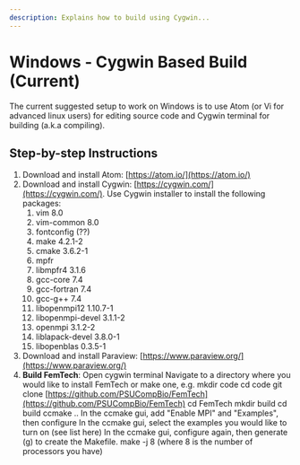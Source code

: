 ```yaml
---
description: Explains how to build using Cygwin...
---
```


# Windows - Cygwin Based Build \(Current\)

The current suggested setup to work on Windows is to use Atom \(or Vi for advanced linux users\) for editing source code and Cygwin terminal for building \(a.k.a compiling\). 

## Step-by-step Instructions

1. Download and install Atom: [https://atom.io/](https://atom.io/)
2. Download and install Cygwin: [https://cygwin.com/](https://cygwin.com/). Use Cygwin installer to install the following packages:
   1. vim 8.0
   2. vim-common 8.0
   3. fontconfig \(??\)
   4. make 4.2.1-2
   5. cmake 3.6.2-1
   6. mpfr
   7. libmpfr4 3.1.6
   8. gcc-core 7.4
   9. gcc-fortran 7.4
   10. gcc-g++ 7.4
   11. libopenmpi12 1.10.7-1        
   12. libopenmpi-devel 3.1.1-2  
   13. openmpi 3.1.2-2 
   14. liblapack-devel 3.8.0-1
   15. libopenblas 0.3.5-1 
3. Download and install Paraview: [https://www.paraview.org/](https://www.paraview.org/)
4. **Build FemTech**:  Open cygwin terminal Navigate to a directory where you would like to install FemTech or make one, e.g.  mkdir code cd code git clone [https://github.com/PSUCompBio/FemTech](https://github.com/PSUCompBio/FemTech) cd FemTech mkdir build cd build ccmake .. In the ccmake gui, add "Enable MPI" and "Examples", then configure In the ccmake gui, select the examples you would like to turn on \(see list here\) In the ccmake gui, configure again, then generate \(g\) to create the Makefile. make -j 8 \(where 8 is the number of processors you have\)



